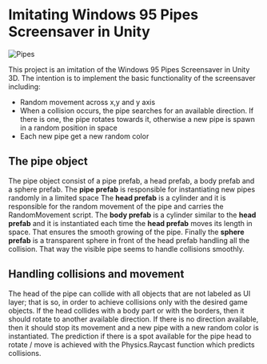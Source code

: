﻿
# Imitating Windows 95 Pipes Screensaver in Unity


![Pipes](/Assets/Preview/pipes.gif)

This project is an imitation of the Windows 95 Pipes Screensaver in Unity 3D. 
The intention is to implement the basic functionality of the screensaver including:
- Random movement across x,y and y axis
- When a collision occurs, the pipe searches for an available direction.
  If there is one, the pipe rotates towards it, otherwise a new pipe is spawn in a random position in space
- Each new pipe get a new random color



## The pipe object
The pipe object consist of a pipe prefab, a head prefab, a body prefab and a sphere prefab.
The **pipe prefab** is responsible for instantiating new pipes randomly in a limited space
The **head prefab** is a cylinder and it is responsible for the random 
movement of the pipe and carries the RandomMovement script.
The **body prefab** is a cylinder similar to the **head prefab** and it is instantiated
each time the **head prefab** moves its length in space. That ensures the smooth growing 
of the pipe. 
Finally the **sphere prefab** is a transparent sphere in front of the head prefab handling
all the collision. That way the visible pipe seems to handle collisions smoothly.

## Handling collisions and movement

The head of the pipe can collide with all objects that are not labeled as UI layer;
that is so, in order to achieve collisions only with the desired game objects. If the
head collides with a body part or with the borders, then it should rotate to another 
available direction. If there is no direction available, then it should stop its movement 
and a new pipe with a new random color is instantiated. The prediction if there is a spot
available for the pipe head to rotate / move is achieved with the Physics.Raycast function
which predicts collisions. 
